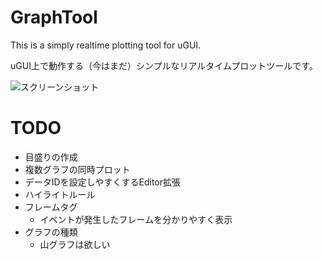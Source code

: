 # GraphTool
This is a simply realtime plotting tool for uGUI.

uGUI上で動作する（今はまだ）シンプルなリアルタイムプロットツールです。

![スクリーンショット](https://github.com/sokuhatiku/GraphTool/blob/master/screenshot.gif)

# TODO
* 目盛りの作成
* 複数グラフの同時プロット
* データIDを設定しやすくするEditor拡張
* ハイライトルール
* フレームタグ
  * イベントが発生したフレームを分かりやすく表示
* グラフの種類
  * 山グラフは欲しい
